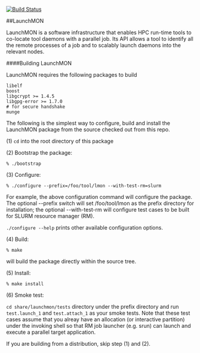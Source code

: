 [![Build Status](https://travis-ci.org/LLNL/LaunchMON.svg?branch=master)](https://travis-ci.org/LLNL/LaunchMON)

##LaunchMON 

LaunchMON is a software infrastructure that enables HPC run-time tools
to co-locate tool daemons with a parallel job. Its API allows a tool to
identify all the remote processes of a job and to scalably launch daemons
into the relevant nodes.

####Building LaunchMON 

LaunchMON requires the following packages to build

```
libelf
boost 
libgcrypt >= 1.4.5
libgpg-error >= 1.7.0
# for secure handshake
munge
```

The following is the simplest way to configure, build and install
the LaunchMON package from the source checked out from this repo. 

(1) `cd` into the root directory of this package

(2) Bootstrap the package:

   `% ./bootstrap`

(3) Configure:

   `% ./configure --prefix=/foo/tool/lmon --with-test-rm=slurm`

   For example, the above configuration
   command will configure the package. The optional --prefix
   switch will set /foo/tool/lmon as the prefix directory
   for installation; the optional --with-test-rm will
   configure test cases to be built for SLURM resource
   manager (RM).
   
   `./configure --help` prints other available configuration 
   options.

(4) Build:

   `% make` 

   will build the package directly within the source tree.

(5) Install:

   `% make install`

(6) Smoke test:
 
   `cd share/launchmon/tests` directory under the prefix directory
   and run `test.launch_1` and `test.attach_1` as your smoke tests.
   Note that these test cases assume that you alreay have an
   allocation (or interactive partition) under the invoking
   shell so that RM job launcher (e.g. srun) can launch
   and execute a parallel target application.

If you are building from a distribution, skip step (1) and (2).
